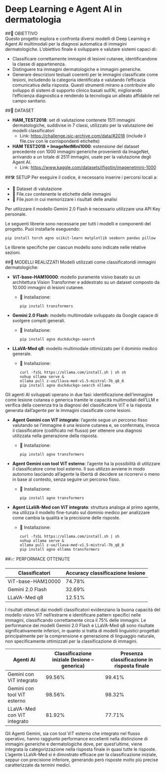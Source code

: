 # Deep Learning e Agent AI in dermatologia

##📌 OBIETTIVO  
Questo progetto esplora e confronta diversi modelli di Deep Learning e Agent AI multimodali per la diagnosi automatica di immagini dermatologiche. L’obiettivo finale è sviluppare e valutare sistemi capaci di:
- Classificare correttamente immagini di lesioni cutanee, identificandone la classe di appartenenza.
- Distinguere tra immagini dermatologiche e immagini generiche.
- Generare descrizioni testuali coerenti per le immagini classificate come lesioni, includendo la categoria identificata e valutando l’efficacia comunicativa della risposta.
Questi strumenti mirano a contribuire allo sviluppo di sistemi di supporto clinico basati sull’AI, migliorando l’efficienza diagnostica e rendendo la tecnologia un alleato affidabile nel campo sanitario.

##📂 DATASET 
- **HAM_TEST2018**: set di valutazione contenete 1511 immagini dermatologiche, suddivise in 7 classi, utilizzato per la valutazione dei modelli classificatori  
  - Link: https://challenge.isic-archive.com/data/#2018 (include il file.csv con le corrispondenti etichette)  
- **HAM TEST2018 + ImageNetMini1000**: estensione del dataset precedente con 1000 immagini generiche provenienti da ImageNet, arrivando a un totale di 2511 immagini, usate per la valutazione degli Agent AI.  
  - Link: https://www.kaggle.com/datasets/ifigotin/imagenetmini-1000  

##🛠️ SETUP
Per eseguire il codice, è necessario inserire i percorsi locali a:  
- 📁 Dataset di valutazione  
- 📄 File.csv contenente le etichette delle immagini  
- 📝 File.json in cui memorizzare i risultati delle analisi  

Per utilizzare il modello Gemini 2.0 Flash è necessario utilizzare una API Key personale.  

Le seguenti librerie sono necessarie per tutti i modelli e componenti del progetto. Puoi installarle eseguendo:
```
pip install torch agno scikit-learn matplotlib seaborn pandas pillow
```  
Le librerie specifiche per ciascun modello sono indicate nelle relative sezioni.

##🤖 MODELLI REALIZZATI 
Modelli utilizzati come classificatoridi immagini dermatologiche: 

- **ViT-base-HAM10000**: modello puramente visivo basato su un architettura Vision Transformer e addestrato su un dataset composto da 10.000 immagini di lesioni cutanee.
  - 🔧 Installazione:  
    ```
    pip install transformers
    ```  

- **Gemini 2.0 Flash**: modello multimodale sviluppato da Google capace di svolgere compiti generali.  
  - 🔧 Installazione:  
    ```
    pip install agno duckduckgo-search
    ```  

- **LLaVA-Med q8**: modello multimodale ottimizzato per il dominio medico generale.  
  - 🔧 Installazione:  
    ```
    curl -fsSL https://ollama.com/install.sh | sh sh
    nohup ollama serve &
    ollama pull z-uo/llava-med-v1.5-mistral-7b_q8_0
    pip install agno duckduckgo-search ollama
    ```  

Gli agenti AI sviluppati operano in due fasi: identificazione dell’immagine come lesione cutanea o generica tramite le capacità multimodali dell’LLM e verifica della coerenza tra la diagnosi del classificatore ViT e la risposta generata dall’agente per le immagini classificate come lesioni. 

- **Agent Gemini con ViT integrato**: l’agente segue un percorso fisso valutando se l’immagine è una lesione cutanea e, se confermata, invoca il classificatore (codificato nel flusso) per ottenere una diagnosi utilizzata nella generazione della risposta.  
  - 🔧 Installazione:  
    ```
    pip install agno transformers
    ```  

- **Agent Gemini con tool ViT esterno**: l’agente ha la possibilità di utilizzare il classificatore come tool esterno. Il suo utilizzo avviene in modo autonomo lasciando all’agente la libertà di decidere se ricorrervi o meno in base al contesto, senza seguire un percorso fisso. 
  - 🔧 Installazione:  
    ```
    pip install agno transformers
    ```  

- **Agent LLaVA-Med con ViT integrato**: struttura analoga al primo agente, ma utilizza il modello fine-tunato sul dominio medico per analizzare come cambia la qualità e la precisione delle risposte.
  - 🔧 Installazione:  
    ```
    curl -fsSL https://ollama.com/install.sh | sh
    nohup ollama serve &
    ollama pull z-uo/llava-med-v1.5-mistral-7b_q8_0
    pip install agno ollama transformers
    ```  

##📈 PERFORMACE OTTENUTE  

| Classificatori       | Accuracy classificazione lesione |
|----------------------|----------------------------------|
| ViT-base-HAM10000    | 74.78%                           |
| Gemini 2.0 Flash     | 32.69%                           |
| LLaVA-Med q8         | 12.51%                           |

I risultati ottenuti dai modelli classificatori evidenziano la buona capacità del modello visivo ViT nell’estrarre e identificare pattern specifici nelle immagini, classificando correttamente circa il 75% delle immagini. Le performance dei modelli Gemini 2.0 Flash e LLaVA-Med q8 sono risultate significativamente inferiori, in quanto si tratta di modelli linguistici progettati principalmente per la comprensione e generazione di linguaggio naturale, non specificamente ottimizzati per la classificazione di immagini.

| Agenti AI                    | Classificazione iniziale (lesione – generica)  | Presenza classificazione in risposta finale |
|------------------------------|------------------------------------------------|---------------------------------------------|
| Gemini con ViT integrato     | 99.56%                                         | 99.41%                                      |
| Gemini con tool ViT esterno  | 98.56%                                         | 98.32%                                      |
| LLaVA-Med con ViT integrato  | 81.92%                                         | 77.71%                                      |

Gli Agenti Gemini, sia con tool ViT esterno che integrato nel flusso operativo, hanno raggiunto performance eccellenti nella distinzione di immagini generiche e dermatologiche dove, per quest’ultime, viene integrata la categorizzazione nella risposta finale in quasi tutte le risposte. L’agente LLaVA-Med si è dimostrato efficace per la classificazione iniziale, seppur con precisione inferiore, generando però risposte molto più precise caratterizzate da termini medici. 
